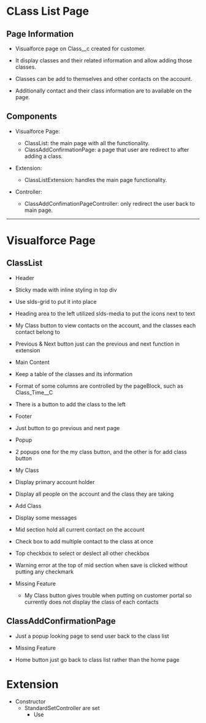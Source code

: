 # **CLass List Page**

## **Page Information**

* Visualforce page on Class__c created for customer.

* It display classes and their related information and allow adding those classes.

* Classes can be add to themselves and other contacts on the account.

* Additionally contact and their class information are to available on the page.

## **Components**

* Visualforce Page:
  * ClassList: the main page with all the functionality.
  * ClassAddConfirmationPage: a page that user are redirect to after adding a class.

* Extension:
  * ClassListExtension: handles the main page functionality.
 
* Controller:
  * ClassAddConfimationPageController: only redirect the user back to main page.

____

# **Visualforce Page**

## **ClassList**

* Header
 * Sticky made with inline styling in top div
 * Use slds-grid to put it into place
 * Heading area to the left utilized slds-media to put the icons next to text
 * My Class button to view contacts on the account, and the classes each contact belong to
 * Previous & Next button just can the previous and next function in extension

* Main Content
 * Keep a table of the classes and its information
 * Format of some columns are controlled by the pageBlock, such as Class_Time__C
 * There is a button to add the class to the left

* Footer
 * Just button to go previous and next page

* Popup
 * 2 popups one for the my class button, and the other is for add class button
 * My Class
  * Display primary account holder
  * Display all people on the account and the class they are taking
 * Add Class
  * Display some messages
  * Mid section hold all current contact on the account
  * Check box to add multiple contact to the class at once
  * Top checkbox to select or deslect all other checkbox
  * Warning error at the top of mid section when save is clicked without putting any checkmark

* Missing Feature
  * My Class button gives trouble when putting on customer portal so currently does not display the class of each contacts

## **ClassAddConfirmationPage**

* Just a popup looking page to send user back to the class list

* Missing Feature
 * Home button just go back to class list rather than the home page

# **Extension**

* Constructor
  * StandardSetController are set
    * Use
